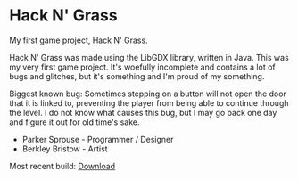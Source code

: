 # Hack N' Grass
My first game project, Hack N' Grass.

Hack N' Grass was made using the LibGDX library, written in Java. This was my very first game project. It's woefully incomplete and contains a lot of bugs and glitches, but it's something and I'm proud of my something.

Biggest known bug: Sometimes stepping on a button will not open the door that it is linked to, preventing the player from being able to continue through the level. I do not know what causes this bug, but I may go back one day and figure it out for old time's sake.

- Parker Sprouse - Programmer / Designer
- Berkley Bristow - Artist


Most recent build: [Download](http://parkersprouse.me/games/hng/build/HackNGrass.jar)
